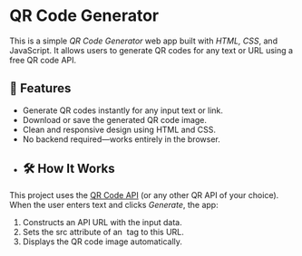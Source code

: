 # QR Code Generator

This is a simple *QR Code Generator* web app built with *HTML, CSS*, and JavaScript. It allows users to generate QR codes for any text or URL using a free QR code API.

## 🚀 Features

- Generate QR codes instantly for any input text or link.
- Download or save the generated QR code image.
- Clean and responsive design using HTML and CSS.
- No backend required—works entirely in the browser.
- ## 🛠️ How It Works

This project uses the [QR Code API](https://goqr.me/api/) (or any other QR API of your choice).  
When the user enters text and clicks *Generate*, the app:
1. Constructs an API URL with the input data.
2. Sets the src attribute of an <img> tag to this URL.
3. Displays the QR code image automatically.
  
